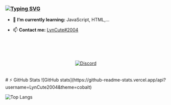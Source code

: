 ### [![Typing SVG](https://readme-typing-svg.herokuapp.com?color=%23C5B9FF&lines=Hi%2C+I'm+Lyn+%F0%9F%91%8B;I+am+JavaScript+developer+bot)](https://git.io/typing-svg)

<!--
**LynCute2004/LynCute2004** is a ✨ _special_ ✨ repository because its `README.md` (this file) appears on your GitHub profile.

Here are some ideas to get you started:

- 🔭 I’m currently working on ...
- 🌱 I’m currently learning ...
- 👯 I’m looking to collaborate on ...
- 🤔 I’m looking for help with ...
- 💬 Ask me about ...
- 📫 How to reach me: ...
- 😄 Pronouns: ...
- ⚡ Fun fact: ...
-->
- 🌱 **I’m currently learning:** JavaScript, HTML,...

- 📫 **Contact me:** [LynCute#2004](https://discordapp.com/users/573805531773272064)
<!-- ![Discord](https://discord.c99.nl/widget/theme-3/725945760629129277.png) -->
<div align="center">
<br><br><br><br>
<a align="center" href="https://discord.c99.nl/widget/theme-3/573805531773272064.png">
<img align="center" src="https://discord.c99.nl/widget/theme-3/573805531773272064.png" alt="Discord"/>
</a>
 </div>
<br><br>
# ⚡ GitHub Stats
![GitHub stats](https://github-readme-stats.vercel.app/api?username=LynCute2004&theme=cobalt)

![Top Langs](https://github-readme-stats.vercel.app/api/top-langs/?username=LynCute2004&layout=compact)


